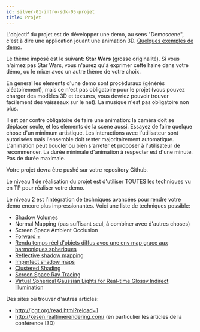```yaml
---
id: silver-01-intro-sdk-05-projet
title: Projet
---
```


L'objectif du projet est de développer une demo, au sens "Demoscene", c'est à dire une application jouant une animation 3D. [Quelques exemples de demo](https://www.youtube.com/watch?v=gEvVHCg6fHo&list=PL9HVvEQXdWVb_Nakad9URLWoP6sngpWj1).

Le thème imposé est le suivant: **Star Wars** (grosse originalité). Si vous n'aimez pas Star Wars, vous n'aurez qu'à exprimer cette haine dans votre démo, ou le mixer avec un autre thème de votre choix.

En general les elements d'une demo sont procéduraux (générés aléatoirement), mais ce n'est pas obligatoire pour le projet (vous pouvez charger des modèles 3D et textures, vous devriez pouvoir trouver facilement des vaisseaux sur le net). La musique n'est pas obligatoire non plus.

Il est par contre obligatoire de faire une animation: la caméra doit se déplacer seule, et les elements de la scene aussi. Essayez de faire quelque chose d'un minimum artistique. Les interactions avec l'utilisateur sont autorisées mais l'ensemble doit rester majoritairement automatique. L'animation peut boucler ou bien s'arreter et proposer à l'utilisateur de recommencer. La durée minimale d'animation à respecter est d'une minute. Pas de durée maximale.

Votre projet devra être pushé sur votre repository Github.

Le niveau 1 de réalisation du projet est d'utiliser TOUTES les techniques vu en TP pour réaliser votre demo.

Le niveau 2 est l'intégration de techniques avancées pour rendre votre demo encore plus impressionantes. Voici une liste de techniques possible:

- Shadow Volumes
- Normal Mapping (pas suffisant seul, à combiner avec d'autres choses)
- Screen Space Ambient Occlusion
- [Forward +](http://fr.slideshare.net/takahiroharada/forward-34779335)
- [Rendu temps réel d'objets diffus avec une env map grace aux harmoniques spheriques](http://cseweb.ucsd.edu/~ravir/papers/envmap/)
- [Reflective shadow mapping](http://www.klayge.org/material/3_12/GI/rsm.pdf)
- [Imperfect shadow maps](http://resources.mpi-inf.mpg.de/ImperfectShadowMaps/ISM.pdf)
- [Clustered Shading](http://www.cse.chalmers.se/~uffe/clustered_shading_preprint.pdf)
- [Screen Space Ray Tracing](http://jcgt.org/published/0003/04/04/)
- [Virtual Spherical Gaussian Lights for Real-time Glossy Indirect Illumination](http://www.jp.square-enix.com/tech/library/pdf/Virtual%20Spherical%20Gaussian%20Lights%20for%20Real-Time%20Glossy%20Indirect%20Illumination.pdf)

Des sites où trouver d'autres articles:

- http://jcgt.org/read.html?reload=1
- http://kesen.realtimerendering.com/ (en particulier les articles de la conférence I3D)